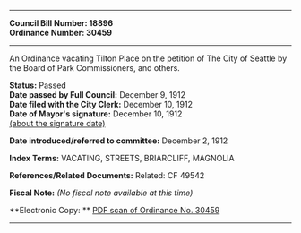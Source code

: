 * * * * *  
  
**Council Bill Number: [](#h0)[](#h2)18896**   
**Ordinance Number: 30459**  
  
* * * * *  
  
An Ordinance vacating Tilton Place on the petition of The City of Seattle by the Board of Park Commissioners, and others.  
  
**Status:** Passed   
**Date passed by Full Council:** December 9, 1912   
**Date filed with the City Clerk:** December 10, 1912   
**Date of Mayor's signature:** December 10, 1912   
[(about the signature date)](/~public/approvaldate.htm)   
  
  
**Date introduced/referred to committee:** December 2, 1912   
  
**Index Terms:** VACATING, STREETS, BRIARCLIFF, MAGNOLIA  
  
**References/Related Documents:** Related: CF 49542  
  
**Fiscal Note:** *(No fiscal note available at this time)*  
  
**Electronic Copy: ** [PDF scan of Ordinance No. 30459](/~archives/Ordinances/Ord_30459.pdf)  
  
* * * * *  
